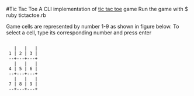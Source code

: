 #Tic Tac Toe
A CLI implementation of <a href="http://en.wikipedia.org/wiki/Tic-tac-toe">tic tac toe</a> game
Run the game with $ ruby tictactoe.rb

Game cells are represented by number 1-9 as shown in figure below. To select a cell, type its corresponding number and press enter
<pre><code>
   |   |   |
 1 | 2 | 3 |
 --+---+---+
   |   |   |
 4 | 5 | 6 |
 --+---+---+
   |   |   |
 7 | 8 | 9 |
 --+---+---+
 </code></pre>
